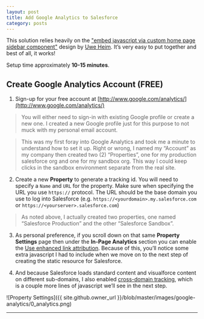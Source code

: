 ```yaml
---
layout: post
title: Add Google Analytics to Salesforce
category: posts
---
```


This solution relies heavily on the ["embed javascript via custom home page sidebar component"](http://salesforce.stackexchange.com/questions/38918/end-of-javascript-sidebar-hacks) design by [Uwe Heim](http://salesforce.stackexchange.com/users/9937/uwe-heim). It’s very easy to put together and best of all, it works!

Setup time approximately **10-15 minutes**.

## Create Google Analytics Account (FREE)

1) Sign-up for your free account at [http://www.google.com/analytics/](http://www.google.com/analytics/)

>You will either need to sign-in with existing Google profile or create a new one. I created a new Google profile just for this purpose to not muck with my personal email account.

>This was my first foray into Google Analytics and took me a minute to understand how to set it up. Right or wrong, I named my “Account” as my company then created two (2) “Properties”, one for my production salesforce org and one for my sandbox org. This way I could keep clicks in the sandbox environment separate from the real site.

2) Create a new **Property** to generate a tracking id. You will need to specify a `Name` and `URL` for the property. Make sure when specifying the URL you use `https://` protocol. The URL should be the base domain you use to log into Salesforce (e.g. `https://<yourdomain>.my.salesforce.com` or `https://<yourserver>.salesforce.com`)

> As noted above, I actually created two properties, one named “Salesforce Production” and the other “Salesforce Sandbox”.

3) As personal preference, if you scroll down on that same **Property Settings** page then under the **In-Page Analytics** section you can enable the [Use enhanced link attribution](https://support.google.com/analytics/answer/2558867?hl=en&utm_id=ad). Because of this, you’ll notice some extra javascript I had to include when we move on to the next step of creating the static resource for Salesforce.

4) And because Salesforce loads standard content and visualforce content on different sub-domains, I also enabled [cross-domain tracking](https://developers.google.com/analytics/devguides/collection/analyticsjs/cross-domain), which is a couple more lines of javascript we’ll see in the next step.

![Property Settings]({{ site.github.owner_url }}/blob/master/images/google-analytics/0_analytics.png)

---